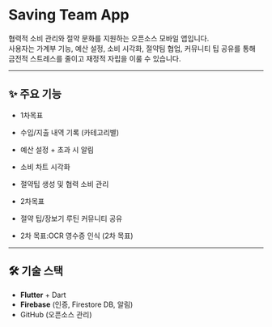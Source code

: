 # Saving Team App

협력적 소비 관리와 절약 문화를 지원하는 오픈소스 모바일 앱입니다.  
사용자는 가계부 기능, 예산 설정, 소비 시각화, 절약팀 협업, 커뮤니티 팁 공유를 통해  
금전적 스트레스를 줄이고 재정적 자립을 이룰 수 있습니다.

---

## ✨ 주요 기능
- 1차목표 

- 수입/지출 내역 기록 (카테고리별)
- 예산 설정 + 초과 시 알림
- 소비 차트 시각화
- 절약팁 생성 및 협력 소비 관리

- 2차목표 

- 절약 팁/장보기 루틴 커뮤니티 공유
- 2차 목표:OCR 영수증 인식 (2차 목표)

---

## 🛠 기술 스택
- **Flutter** + Dart
- **Firebase** (인증, Firestore DB, 알림)
- GitHub (오픈소스 관리)

